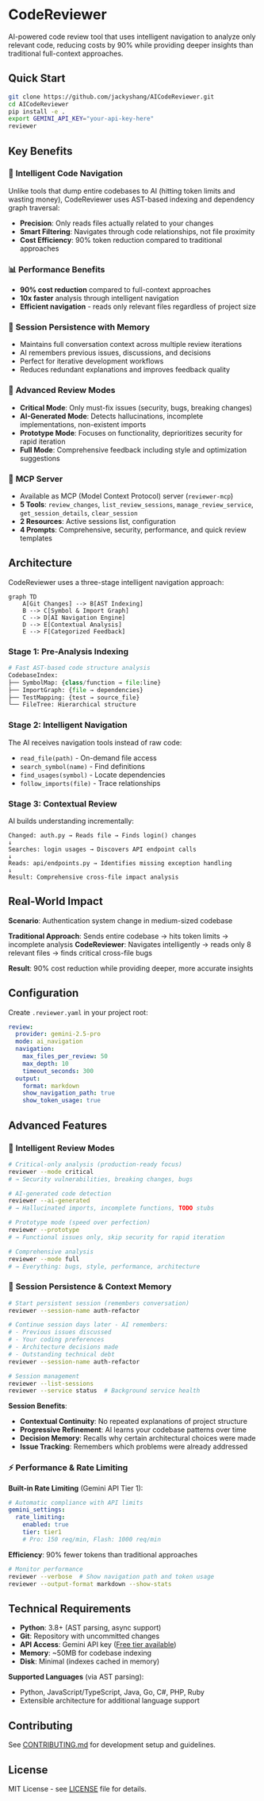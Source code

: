 # CodeReviewer

AI-powered code review tool that uses intelligent navigation to analyze only relevant code, reducing costs by 90% while providing deeper insights than traditional full-context approaches.

## Quick Start

```bash
git clone https://github.com/jackyshang/AICodeReviewer.git
cd AICodeReviewer
pip install -e .
export GEMINI_API_KEY="your-api-key-here"
reviewer
```

## Key Benefits

### 🧠 **Intelligent Code Navigation**
Unlike tools that dump entire codebases to AI (hitting token limits and wasting money), CodeReviewer uses AST-based indexing and dependency graph traversal:
- **Precision**: Only reads files actually related to your changes
- **Smart Filtering**: Navigates through code relationships, not file proximity
- **Cost Efficiency**: 90% token reduction compared to traditional approaches

### 📊 **Performance Benefits**
- **90% cost reduction** compared to full-context approaches
- **10x faster** analysis through intelligent navigation
- **Efficient navigation** - reads only relevant files regardless of project size

### 🔄 **Session Persistence with Memory**
- Maintains full conversation context across multiple review iterations
- AI remembers previous issues, discussions, and decisions
- Perfect for iterative development workflows
- Reduces redundant explanations and improves feedback quality

### 🎯 **Advanced Review Modes**
- **Critical Mode**: Only must-fix issues (security, bugs, breaking changes)
- **AI-Generated Mode**: Detects hallucinations, incomplete implementations, non-existent imports
- **Prototype Mode**: Focuses on functionality, deprioritizes security for rapid iteration
- **Full Mode**: Comprehensive feedback including style and optimization suggestions

### 🔌 **MCP Server**
- Available as MCP (Model Context Protocol) server (`reviewer-mcp`)
- **5 Tools**: `review_changes`, `list_review_sessions`, `manage_review_service`, `get_session_details`, `clear_session`
- **2 Resources**: Active sessions list, configuration
- **4 Prompts**: Comprehensive, security, performance, and quick review templates

## Architecture

CodeReviewer uses a three-stage intelligent navigation approach:

```mermaid
graph TD
    A[Git Changes] --> B[AST Indexing]
    B --> C[Symbol & Import Graph]
    C --> D[AI Navigation Engine]
    D --> E[Contextual Analysis]
    E --> F[Categorized Feedback]
```

### Stage 1: Pre-Analysis Indexing
```python
# Fast AST-based code structure analysis
CodebaseIndex:
├── SymbolMap: {class/function → file:line}
├── ImportGraph: {file → dependencies}
├── TestMapping: {test → source_file}
└── FileTree: Hierarchical structure
```

### Stage 2: Intelligent Navigation
The AI receives navigation tools instead of raw code:
- `read_file(path)` - On-demand file access
- `search_symbol(name)` - Find definitions
- `find_usages(symbol)` - Locate dependencies  
- `follow_imports(file)` - Trace relationships

### Stage 3: Contextual Review
AI builds understanding incrementally:
```
Changed: auth.py → Reads file → Finds login() changes
↓
Searches: login usages → Discovers API endpoint calls
↓
Reads: api/endpoints.py → Identifies missing exception handling
↓
Result: Comprehensive cross-file impact analysis
```

## Real-World Impact

**Scenario**: Authentication system change in medium-sized codebase

**Traditional Approach**: Sends entire codebase → hits token limits → incomplete analysis
**CodeReviewer**: Navigates intelligently → reads only 8 relevant files → finds critical cross-file bugs

**Result**: 90% cost reduction while providing deeper, more accurate insights


## Configuration

Create `.reviewer.yaml` in your project root:

```yaml
review:
  provider: gemini-2.5-pro
  mode: ai_navigation
  navigation:
    max_files_per_review: 50
    max_depth: 10
    timeout_seconds: 300
  output:
    format: markdown
    show_navigation_path: true
    show_token_usage: true
```


## Advanced Features

### 🔧 **Intelligent Review Modes**

```bash
# Critical-only analysis (production-ready focus)
reviewer --mode critical
# → Security vulnerabilities, breaking changes, bugs

# AI-generated code detection
reviewer --ai-generated  
# → Hallucinated imports, incomplete functions, TODO stubs

# Prototype mode (speed over perfection)
reviewer --prototype
# → Functional issues only, skip security for rapid iteration

# Comprehensive analysis
reviewer --mode full
# → Everything: bugs, style, performance, architecture
```

### 💾 **Session Persistence & Context Memory**

```bash
# Start persistent session (remembers conversation)
reviewer --session-name auth-refactor

# Continue session days later - AI remembers:
# - Previous issues discussed
# - Your coding preferences  
# - Architecture decisions made
# - Outstanding technical debt
reviewer --session-name auth-refactor

# Session management
reviewer --list-sessions
reviewer --service status  # Background service health
```

**Session Benefits**:
- **Contextual Continuity**: No repeated explanations of project structure
- **Progressive Refinement**: AI learns your codebase patterns over time
- **Decision Memory**: Recalls why certain architectural choices were made
- **Issue Tracking**: Remembers which problems were already addressed

### ⚡ **Performance & Rate Limiting**

**Built-in Rate Limiting** (Gemini API Tier 1):
```yaml
# Automatic compliance with API limits
gemini_settings:
  rate_limiting:
    enabled: true
    tier: tier1
    # Pro: 150 req/min, Flash: 1000 req/min
```

**Efficiency**: 90% fewer tokens than traditional approaches

```bash
# Monitor performance
reviewer --verbose  # Show navigation path and token usage
reviewer --output-format markdown --show-stats
```



## Technical Requirements

- **Python**: 3.8+ (AST parsing, async support)
- **Git**: Repository with uncommitted changes
- **API Access**: Gemini API key ([Free tier available](https://makersuite.google.com/app/apikey))
- **Memory**: ~50MB for codebase indexing
- **Disk**: Minimal (indexes cached in memory)

**Supported Languages** (via AST parsing):
- Python, JavaScript/TypeScript, Java, Go, C#, PHP, Ruby
- Extensible architecture for additional language support

## Contributing

See [CONTRIBUTING.md](CONTRIBUTING.md) for development setup and guidelines.

## License

MIT License - see [LICENSE](LICENSE) file for details.
